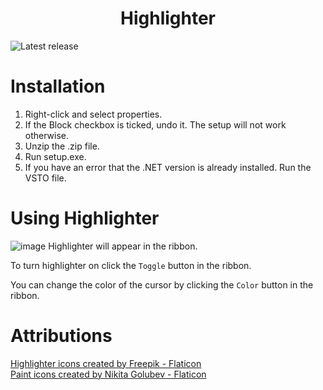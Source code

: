 <h1 align="center">
  Highlighter
</h1>

<img src="https://img.shields.io/github/release/ColtMcG1/Highlighter/all.svg" alt="Latest release" />

# Installation
1. Right-click and select properties.
2. If the Block checkbox is ticked, undo it. The setup will not work otherwise.
3. Unzip the .zip file.
4. Run setup.exe.
5. If you have an error that the .NET version is already installed. Run the VSTO file.

# Using Highlighter
![image](https://github.com/ColtMcG1/Highlighter/assets/76269687/3e9e56ef-ded8-4cb5-8019-576a7da14e07)
Highlighter will appear in the ribbon.

To turn highlighter on click the `Toggle` button in the ribbon.

You can change the color of the cursor by clicking the `Color` button in the ribbon.

# Attributions
<a href="https://www.flaticon.com/free-icons/highlighter" title="highlighter icons">Highlighter icons created by Freepik - Flaticon</a>
<br>
<a href="https://www.flaticon.com/free-icons/paint" title="paint icons">Paint icons created by Nikita Golubev - Flaticon</a>
